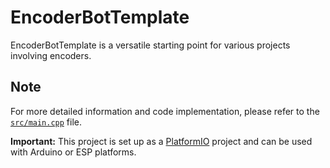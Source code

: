 # EncoderBotTemplate

EncoderBotTemplate is a versatile starting point for various projects involving encoders.

## Note

For more detailed information and code implementation, please refer to the [`src/main.cpp`](src/main.cpp) file.

**Important:** This project is set up as a [PlatformIO](https://platformio.org/) project and can be used with Arduino or ESP platforms.
